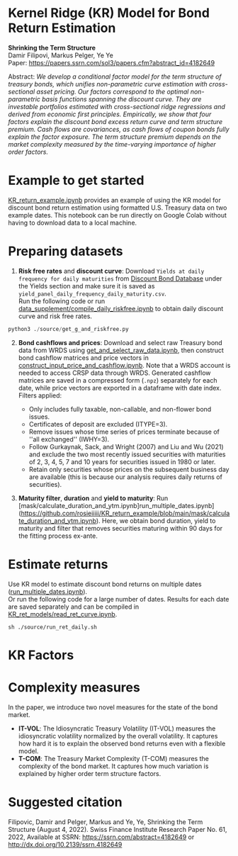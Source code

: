 # Kernel Ridge (KR) Model for Bond Return Estimation

**Shrinking the Term Structure** \
Damir Filipovi, Markus Pelger, Ye Ye \
Paper: https://papers.ssrn.com/sol3/papers.cfm?abstract_id=4182649

Abstract: *We develop a conditional factor model for the term structure of treasury bonds, which unifies
non-parametric curve estimation with cross-sectional asset pricing. Our factors correspond to
the optimal non-parametric basis functions spanning the discount curve. They are investable
portfolios estimated with cross-sectional ridge regressions and derived from economic first principles. Empirically, we show that four factors explain the discount bond excess return curve
and term structure premium. Cash flows are covariances, as cash flows of coupon bonds fully
explain the factor exposure. The term structure premium depends on the market complexity
measured by the time-varying importance of higher order factors.*

# Example to get started
[KR_return_example.ipynb](https://github.com/rosieiiiii/KR_return_example/blob/main/KR_return_example.ipynb) provides an example of using the KR model for discount bond return estimation using formatted U.S. Treasury data on two example dates. This notebook can be run directly on Google Colab without having to download data to a local machine.

# Preparing datasets
1. **Risk free rates** and **discount curve**: Download `Yields at daily frequency for daily maturities` from [Discount Bond Database](https://www.discount-bond-data.org/) under the Yields section and make sure it is saved as `yield_panel_daily_frequency_daily_maturity.csv`. \
Run the following code or run [data_supplement/compile_daily_riskfree.ipynb](https://github.com/rosieiiiii/KR_return_example/blob/main/data_supplement/compile_daily_riskfree.ipynb) to obtain daily discount curve and risk free rates.
```python
python3 ./source/get_g_and_riskfree.py 
```
2. **Bond cashflows and prices**: Download and select raw Treasury bond data from WRDS using [get_and_select_raw_data.ipynb](https://github.com/rosieiiiii/KR_return_example/blob/main/get_and_select_raw_data.ipynb), then construct bond cashflow matrices and price vectors in [construct_input_price_and_cashflow.ipynb](https://github.com/rosieiiiii/KR_return_example/blob/main/construct_input_price_and_cashflow.ipynb). Note that a WRDS account is needed to access CRSP data through WRDS. Generated cashflow matrices are saved in a compressed form (`.npz`) separately for each date, while price vectors are exported in a dataframe with date index.\
Filters applied:
   * Only includes fully taxable, non-callable, and non-flower bond issues.
   * Certificates of deposit are excluded (ITYPE=3).
   * Remove issues whose time series of prices terminate because of ''all exchanged'' (IWHY=3).
   * Follow Gurkaynak, Sack, and Wright (2007) and Liu and Wu (2021) and exclude the two most recently issued securities with maturities of 2, 3, 4, 5, 7 and 10 years for securities issued in 1980 or later.
   * Retain only securities whose prices on the subsequent business day are available (this is because our analysis requires daily returns of securities).
   
3. **Maturity filter**, **duration** and **yield to maturity**: Run [mask/calculate_duration_and_ytm.ipynb]run_multiple_dates.ipynb](https://github.com/rosieiiiii/KR_return_example/blob/main/mask/calculate_duration_and_ytm.ipynb). Here, we obtain bond duration, yield to maturity and filter that removes securities maturing within 90 days for the fitting process ex-ante.

# Estimate returns
Use KR model to estimate discount bond returns on multiple dates ([run_multiple_dates.ipynb](https://github.com/rosieiiiii/KR_return_example/blob/main/run_multiple_dates.ipynb)). \
Or run the following code for a large number of dates. Results for each date are saved separately and can be compiled in [KR_ret_models/read_ret_curve.ipynb](https://github.com/rosieiiiii/KR_return_example/blob/main/KR_ret_models/read_ret_curve.ipynb).
```
sh ./source/run_ret_daily.sh
```

# KR Factors


# Complexity measures
In the paper, we introduce two novel measures for the state of the bond market.
* **IT-VOL**: The Idiosyncratic Treasury Volatility (IT-VOL) measures the idiosyncratic volatility normalized by the overall volatility. It captures how hard it is to explain the observed bond returns even with a flexible model.
* **T-COM**: The Treasury Market Complexity (T-COM) measures the complexity of the bond market. It captures how much variation is explained by higher order term structure factors.


# Suggested citation
Filipovic, Damir and Pelger, Markus and Ye, Ye, Shrinking the Term Structure (August 4, 2022). Swiss Finance Institute Research Paper No. 61, 2022, Available at SSRN: https://ssrn.com/abstract=4182649 or http://dx.doi.org/10.2139/ssrn.4182649
